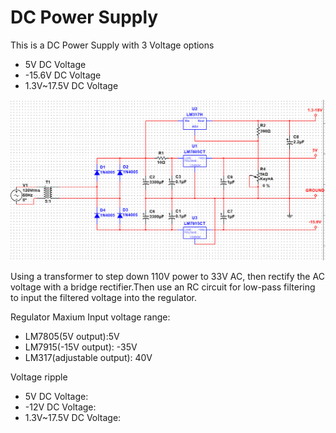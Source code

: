 # DC Power Supply
This is a DC Power Supply with 3 Voltage options
- 5V DC Voltage
- -15.6V DC Voltage
- 1.3V~17.5V DC Voltage

<img src="https://github.com/hello-dlrow/images/blob/main/Pic/image.png" width="800">



Using a transformer to step down 110V power to 33V AC, then rectify the AC voltage with a bridge rectifier.Then use an RC circuit for low-pass filtering to input the filtered voltage into the regulator.

Regulator Maxium Input voltage range:
- LM7805(5V output):5V
- LM7915(-15V output): -35V
- LM317(adjustable output): 40V

Voltage ripple
- 5V DC Voltage:
- -12V DC Voltage:
- 1.3V~17.5V DC Voltage:
